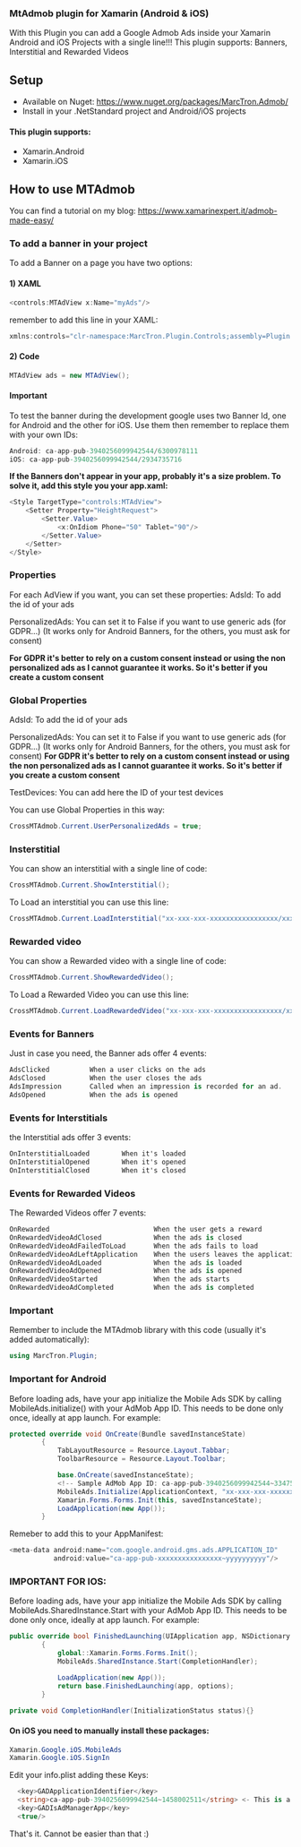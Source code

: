 ### MtAdmob plugin for Xamarin (Android & iOS)

With this Plugin you can add a Google Admob Ads inside your Xamarin Android and iOS Projects with a single line!!!
This plugin supports: Banners, Interstitial and Rewarded Videos


## Setup
* Available on Nuget: https://www.nuget.org/packages/MarcTron.Admob/
* Install in your .NetStandard project and Android/iOS projects

#### This plugin supports:
* Xamarin.Android
* Xamarin.iOS


## How to use MTAdmob

 You can find a tutorial on my blog: https://www.xamarinexpert.it/admob-made-easy/


### To add a banner in your project

To add a Banner on a page you have two options:

#### 1) XAML

```csharp
<controls:MTAdView x:Name="myAds"/>
```

remember to add this line in your XAML:
```csharp
xmlns:controls="clr-namespace:MarcTron.Plugin.Controls;assembly=Plugin.MtAdmob"
```

#### 2) Code
```csharp
MTAdView ads = new MTAdView();
```

#### Important

To test the banner during the development google uses two Banner Id, one for Android and the other for iOS. Use them then remember to replace them with your own IDs:
```csharp
Android: ca-app-pub-3940256099942544/6300978111
iOS: ca-app-pub-3940256099942544/2934735716
```

**If the Banners don't appear in your app, probably it's a size problem. To solve it, add this style you your app.xaml:**
```csharp
<Style TargetType="controls:MTAdView">
    <Setter Property="HeightRequest">
        <Setter.Value>
            <x:OnIdiom Phone="50" Tablet="90"/>
        </Setter.Value>
    </Setter>
</Style>
```

### Properties

For each AdView if you want, you can set these properties:
AdsId: To add the id of your ads

PersonalizedAds: You can set it to False if you want to use generic ads (for GDPR...) (It works only for Android Banners, for the others, you must ask for consent)

**For GDPR it's better to rely on a custom consent instead or using the non personalized ads as I cannot guarantee it works. So it's better if you create a custom consent**

### Global Properties

AdsId: To add the id of your ads

PersonalizedAds: You can set it to False if you want to use generic ads (for GDPR...) (It works only for Android Banners, for the others, you must ask for consent)
**For GDPR it's better to rely on a custom consent instead or using the non personalized ads as I cannot guarantee it works. So it's better if you create a custom consent**

TestDevices: You can add here the ID of your test devices

You can use Global Properties in this way:
```csharp
CrossMTAdmob.Current.UserPersonalizedAds = true;
```

### Insterstitial

You can show an interstitial with a single line of code:
```csharp
CrossMTAdmob.Current.ShowInterstitial();
```
To Load an interstitial you can use this line:
```csharp
CrossMTAdmob.Current.LoadInterstitial("xx-xxx-xxx-xxxxxxxxxxxxxxxxx/xxxxxxxxxx");
```

### Rewarded video

You can show a Rewarded video with a single line of code:
```csharp
CrossMTAdmob.Current.ShowRewardedVideo();
```
To Load a Rewarded Video you can use this line:
```csharp
CrossMTAdmob.Current.LoadRewardedVideo("xx-xxx-xxx-xxxxxxxxxxxxxxxxx/xxxxxxxxxx");
```

### Events for Banners

Just in case you need, the Banner ads offer 4 events:
```csharp
AdsClicked		    When a user clicks on the ads
AdsClosed		    When the user closes the ads
AdsImpression	    Called when an impression is recorded for an ad.
AdsOpened		    When the ads is opened
```

### Events for Interstitials

the Interstitial ads offer 3 events:
```csharp
OnInterstitialLoaded        When it's loaded
OnInterstitialOpened        When it's opened
OnInterstitialClosed        When it's closed
```

### Events for Rewarded Videos

The Rewarded Videos offer 7 events:
```csharp
OnRewarded                          When the user gets a reward
OnRewardedVideoAdClosed             When the ads is closed
OnRewardedVideoAdFailedToLoad       When the ads fails to load
OnRewardedVideoAdLeftApplication    When the users leaves the application
OnRewardedVideoAdLoaded             When the ads is loaded
OnRewardedVideoAdOpened             When the ads is opened
OnRewardedVideoStarted              When the ads starts
OnRewardedVideoAdCompleted          When the ads is completed
```

### Important

Remember to include the MTAdmob library with this code (usually it's added automatically):
```csharp
using MarcTron.Plugin;
```


### Important for Android

Before loading ads, have your app initialize the Mobile Ads SDK by calling MobileAds.initialize() with your AdMob App ID. 
This needs to be done only once, ideally at app launch. For example:

```csharp
protected override void OnCreate(Bundle savedInstanceState)
        {
            TabLayoutResource = Resource.Layout.Tabbar;
            ToolbarResource = Resource.Layout.Toolbar;

            base.OnCreate(savedInstanceState);
            <!-- Sample AdMob App ID: ca-app-pub-3940256099942544~3347511713 -->
            MobileAds.Initialize(ApplicationContext, "xx-xxx-xxx-xxxxxxxxxxxxxxxx~xxxxxxxxxx");
            Xamarin.Forms.Forms.Init(this, savedInstanceState); 
            LoadApplication(new App());
        }
```
Remeber to add this to your AppManifest:
```csharp
<meta-data android:name="com.google.android.gms.ads.APPLICATION_ID"
           android:value="ca-app-pub-xxxxxxxxxxxxxxxx~yyyyyyyyyy"/>
```

### IMPORTANT FOR IOS:

Before loading ads, have your app initialize the Mobile Ads SDK by calling MobileAds.SharedInstance.Start with your AdMob App ID. 
This needs to be done only once, ideally at app launch. For example:

```csharp
public override bool FinishedLaunching(UIApplication app, NSDictionary options)
        {
            global::Xamarin.Forms.Forms.Init();
            MobileAds.SharedInstance.Start(CompletionHandler);

            LoadApplication(new App());
            return base.FinishedLaunching(app, options);
        }

private void CompletionHandler(InitializationStatus status){}
```

#### On iOS you need to manually install these packages: 
```csharp
Xamarin.Google.iOS.MobileAds
Xamarin.Google.iOS.SignIn
```

Edit your info.plist adding these Keys:
```csharp
  <key>GADApplicationIdentifier</key>
  <string>ca-app-pub-3940256099942544~1458002511</string> <- This is a test key, replace it with your APPID
  <key>GADIsAdManagerApp</key>
  <true/>
```


That's it. Cannot be easier than that :)
